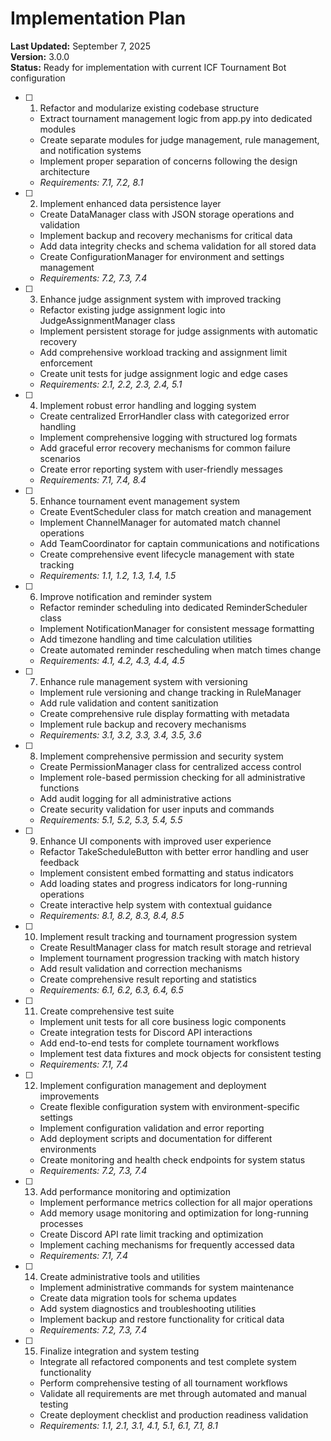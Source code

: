 # Implementation Plan

**Last Updated:** September 7, 2025  
**Version:** 3.0.0  
**Status:** Ready for implementation with current ICF Tournament Bot configuration

- [ ] 1. Refactor and modularize existing codebase structure


  - Extract tournament management logic from app.py into dedicated modules
  - Create separate modules for judge management, rule management, and notification systems
  - Implement proper separation of concerns following the design architecture
  - _Requirements: 7.1, 7.2, 8.1_

- [ ] 2. Implement enhanced data persistence layer
  - Create DataManager class with JSON storage operations and validation
  - Implement backup and recovery mechanisms for critical data
  - Add data integrity checks and schema validation for all stored data
  - Create ConfigurationManager for environment and settings management
  - _Requirements: 7.2, 7.3, 7.4_

- [ ] 3. Enhance judge assignment system with improved tracking
  - Refactor existing judge assignment logic into JudgeAssignmentManager class
  - Implement persistent storage for judge assignments with automatic recovery
  - Add comprehensive workload tracking and assignment limit enforcement
  - Create unit tests for judge assignment logic and edge cases
  - _Requirements: 2.1, 2.2, 2.3, 2.4, 5.1_

- [ ] 4. Implement robust error handling and logging system
  - Create centralized ErrorHandler class with categorized error handling
  - Implement comprehensive logging with structured log formats
  - Add graceful error recovery mechanisms for common failure scenarios
  - Create error reporting system with user-friendly messages
  - _Requirements: 7.1, 7.4, 8.4_

- [ ] 5. Enhance tournament event management system
  - Create EventScheduler class for match creation and management
  - Implement ChannelManager for automated match channel operations
  - Add TeamCoordinator for captain communications and notifications
  - Create comprehensive event lifecycle management with state tracking
  - _Requirements: 1.1, 1.2, 1.3, 1.4, 1.5_

- [ ] 6. Improve notification and reminder system
  - Refactor reminder scheduling into dedicated ReminderScheduler class
  - Implement NotificationManager for consistent message formatting
  - Add timezone handling and time calculation utilities
  - Create automated reminder rescheduling when match times change
  - _Requirements: 4.1, 4.2, 4.3, 4.4, 4.5_

- [ ] 7. Enhance rule management system with versioning
  - Implement rule versioning and change tracking in RuleManager
  - Add rule validation and content sanitization
  - Create comprehensive rule display formatting with metadata
  - Implement rule backup and recovery mechanisms
  - _Requirements: 3.1, 3.2, 3.3, 3.4, 3.5, 3.6_

- [ ] 8. Implement comprehensive permission and security system
  - Create PermissionManager class for centralized access control
  - Implement role-based permission checking for all administrative functions
  - Add audit logging for all administrative actions
  - Create security validation for user inputs and commands
  - _Requirements: 5.1, 5.2, 5.3, 5.4, 5.5_

- [ ] 9. Enhance UI components with improved user experience
  - Refactor TakeScheduleButton with better error handling and user feedback
  - Implement consistent embed formatting and status indicators
  - Add loading states and progress indicators for long-running operations
  - Create interactive help system with contextual guidance
  - _Requirements: 8.1, 8.2, 8.3, 8.4, 8.5_

- [ ] 10. Implement result tracking and tournament progression system
  - Create ResultManager class for match result storage and retrieval
  - Implement tournament progression tracking with match history
  - Add result validation and correction mechanisms
  - Create comprehensive result reporting and statistics
  - _Requirements: 6.1, 6.2, 6.3, 6.4, 6.5_

- [ ] 11. Create comprehensive test suite
  - Implement unit tests for all core business logic components
  - Create integration tests for Discord API interactions
  - Add end-to-end tests for complete tournament workflows
  - Implement test data fixtures and mock objects for consistent testing
  - _Requirements: 7.1, 7.4_

- [ ] 12. Implement configuration management and deployment improvements
  - Create flexible configuration system with environment-specific settings
  - Implement configuration validation and error reporting
  - Add deployment scripts and documentation for different environments
  - Create monitoring and health check endpoints for system status
  - _Requirements: 7.2, 7.3, 7.4_

- [ ] 13. Add performance monitoring and optimization
  - Implement performance metrics collection for all major operations
  - Add memory usage monitoring and optimization for long-running processes
  - Create Discord API rate limit tracking and optimization
  - Implement caching mechanisms for frequently accessed data
  - _Requirements: 7.1, 7.4_

- [ ] 14. Create administrative tools and utilities
  - Implement administrative commands for system maintenance
  - Create data migration tools for schema updates
  - Add system diagnostics and troubleshooting utilities
  - Implement backup and restore functionality for critical data
  - _Requirements: 7.2, 7.3, 7.4_

- [ ] 15. Finalize integration and system testing
  - Integrate all refactored components and test complete system functionality
  - Perform comprehensive testing of all tournament workflows
  - Validate all requirements are met through automated and manual testing
  - Create deployment checklist and production readiness validation
  - _Requirements: 1.1, 2.1, 3.1, 4.1, 5.1, 6.1, 7.1, 8.1_